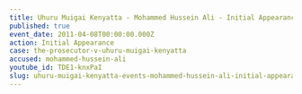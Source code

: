 ```yaml
---
title: Uhuru Muigai Kenyatta - Mohammed Hussein Ali - Initial Appearance
published: true
event_date: 2011-04-08T00:00:00.000Z
action: Initial Appearance
case: the-prosecutor-v-uhuru-muigai-kenyatta
accused: mohammed-hussein-ali
youtube_id: TDE1-knxPaI
slug: uhuru-muigai-kenyatta-events-mohammed-hussein-ali-initial-appearance
---
```



